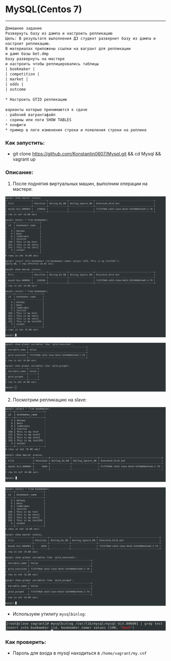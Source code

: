 # MySQL(Centos 7)
----------------------------------------------------------------------- 

```
Домашнее задание
Развернуть базу из дампа и настроить репликацию
Цель: В результате выполнения ДЗ студент развернет базу из дампа и настроит репликацию.
В материалах приложены ссылки на вагрант для репликации
и дамп базы bet.dmp
базу развернуть на мастере
и настроить чтобы реплицировались таблицы
| bookmaker |
| competition |
| market |
| odds |
| outcome

* Настроить GTID репликацию

варианты которые принимаются к сдаче
- рабочий вагрантафайл
- скрины или логи SHOW TABLES
* конфиги
* пример в логе изменения строки и появления строки на реплике  
```

### Как запустить:
- git clone https://github.com/Konstantin0607/Mysql.git && cd Mysql && vagrant up

### Описание:

1. После поднятия виртуальных машин, выполним операции на мастере:

![Image 1](https://github.com/Konstantin0607/Mysql/blob/master/screenshots/master.png)

![Image 2](https://github.com/Konstantin0607/Mysql/blob/master/screenshots/master2.png)

2. Посмотрим репликацию на slave:

![Image 3](https://github.com/Konstantin0607/Mysql/blob/master/screenshots/slave.png)

![Image 4](https://github.com/Konstantin0607/Mysql/blob/master/screenshots/slave2.png)

- Используем утилиту ```mysqlbinlog```:

![Image 5](https://github.com/Konstantin0607/Mysql/blob/master/screenshots/binlog.png)

### Как проверить:

- Пароль для входа в mysql находиться в ```/home/vagrant/my.cnf```